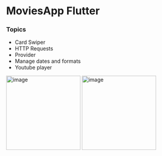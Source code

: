 # MoviesApp Flutter

### Topics

- Card Swiper
- HTTP Requests
- Provider
- Manage dates and formats
- Youtube player

<img width="200" alt="image" src="https://github.com/MateoDev97/MovieCatalogAppFlutter/assets/25846938/714c5cbd-3fb0-4924-a034-70b8d47dbd32">
<img width="200" alt="image" src="https://github.com/MateoDev97/MovieCatalogAppFlutter/assets/25846938/4131a40b-a53f-4127-a038-9aaccc3848db">


